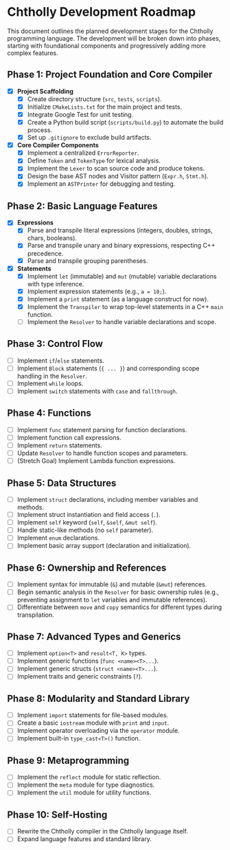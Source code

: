 # Chtholly Development Roadmap

This document outlines the planned development stages for the Chtholly programming language. The development will be broken down into phases, starting with foundational components and progressively adding more complex features.

## Phase 1: Project Foundation and Core Compiler

- [x] **Project Scaffolding**
  - [x] Create directory structure (`src`, `tests`, `scripts`).
  - [x] Initialize `CMakeLists.txt` for the main project and tests.
  - [x] Integrate Google Test for unit testing.
  - [x] Create a Python build script (`scripts/build.py`) to automate the build process.
  - [x] Set up `.gitignore` to exclude build artifacts.

- [x] **Core Compiler Components**
  - [x] Implement a centralized `ErrorReporter`.
  - [x] Define `Token` and `TokenType` for lexical analysis.
  - [x] Implement the `Lexer` to scan source code and produce tokens.
  - [x] Design the base AST nodes and Visitor pattern (`Expr.h`, `Stmt.h`).
  - [x] Implement an `ASTPrinter` for debugging and testing.

## Phase 2: Basic Language Features

- [x] **Expressions**
  - [x] Parse and transpile literal expressions (integers, doubles, strings, chars, booleans).
  - [x] Parse and transpile unary and binary expressions, respecting C++ precedence.
  - [x] Parse and transpile grouping parentheses.

- [x] **Statements**
  - [x] Implement `let` (immutable) and `mut` (mutable) variable declarations with type inference.
  - [x] Implement expression statements (e.g., `a = 10;`).
  - [x] Implement a `print` statement (as a language construct for now).
  - [x] Implement the `Transpiler` to wrap top-level statements in a C++ `main` function.
  - [ ] Implement the `Resolver` to handle variable declarations and scope.

## Phase 3: Control Flow

- [ ] Implement `if`/`else` statements.
- [ ] Implement `Block` statements (`{ ... }`) and corresponding scope handling in the `Resolver`.
- [ ] Implement `while` loops.
- [ ] Implement `switch` statements with `case` and `fallthrough`.

## Phase 4: Functions

- [ ] Implement `func` statement parsing for function declarations.
- [ ] Implement function call expressions.
- [ ] Implement `return` statements.
- [ ] Update `Resolver` to handle function scopes and parameters.
- [ ] (Stretch Goal) Implement Lambda function expressions.

## Phase 5: Data Structures

- [ ] Implement `struct` declarations, including member variables and methods.
- [ ] Implement struct instantiation and field access (`.`).
- [ ] Implement `self` keyword (`self`, `&self`, `&mut self`).
- [ ] Handle static-like methods (no `self` parameter).
- [ ] Implement `enum` declarations.
- [ ] Implement basic array support (declaration and initialization).

## Phase 6: Ownership and References

- [ ] Implement syntax for immutable (`&`) and mutable (`&mut`) references.
- [ ] Begin semantic analysis in the `Resolver` for basic ownership rules (e.g., preventing assignment to `let` variables and immutable references).
- [ ] Differentiate between `move` and `copy` semantics for different types during transpilation.

## Phase 7: Advanced Types and Generics

- [ ] Implement `option<T>` and `result<T, K>` types.
- [ ] Implement generic functions (`func <name><T>...`).
- [ ] Implement generic structs (`struct <name><T>...`).
- [ ] Implement traits and generic constraints (`?`).

## Phase 8: Modularity and Standard Library

- [ ] Implement `import` statements for file-based modules.
- [ ] Create a basic `iostream` module with `print` and `input`.
- [ ] Implement operator overloading via the `operator` module.
- [ ] Implement built-in `type_cast<T>()` function.

## Phase 9: Metaprogramming

- [ ] Implement the `reflect` module for static reflection.
- [ ] Implement the `meta` module for type diagnostics.
- [ ] Implement the `util` module for utility functions.

## Phase 10: Self-Hosting

- [ ] Rewrite the Chtholly compiler in the Chtholly language itself.
- [ ] Expand language features and standard library.
